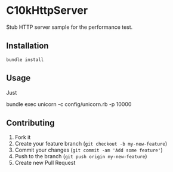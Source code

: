 # C10kHttpServer

Stub HTTP server sample for the performance test.

## Installation

    bundle install

## Usage

Just

  bundle exec unicorn -c config/unicorn.rb -p 10000

## Contributing

1. Fork it
2. Create your feature branch (`git checkout -b my-new-feature`)
3. Commit your changes (`git commit -am 'Add some feature'`)
4. Push to the branch (`git push origin my-new-feature`)
5. Create new Pull Request
